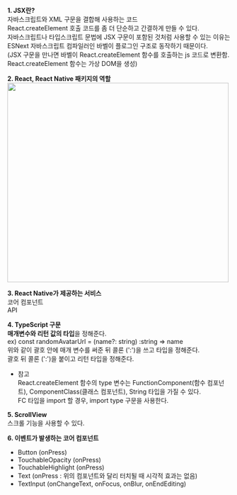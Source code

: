 **1. JSX란?**  
   자바스크립트와 XML 구문을 결합해 사용하는 코드  
   React.createElement 호출 코드를 좀 더 단순하고 간결하게 만들 수 있다.  
   자바스크립트나 타입스크립트 문법에 JSX 구문이 포함된 것처럼 사용할 수 있는 이유는 ESNext 자바스크립트 컴파일러인 바벨이 플로그인 구조로 동작하기 때문이다.  
   (JSX 구문을 만나면 바벨이 React.createElement 함수를 호출하는 js 코드로 변환함. React.createElement 함수는 가상 DOM을 생성)  

**2. React, React Native 패키지의 역할**   
  <img src='https://user-images.githubusercontent.com/17793440/133889373-acaa1559-f1e3-4d0f-ab86-520fccb6ac51.png' width=500px height=450px/> 
  
    
**3. React Native가 제공하는 서비스**   
   코어 컴포넌트  
   API 
    
**4. TypeScript 구문**   
   **매개변수와 리턴 값의 타입**을 정해준다.  
   ex) const randomAvatarUrl = (name?: string) :string => name  
   위와 같이 괄호 안에 매개 변수를 써준 뒤 콜론 (':')을 쓰고 타입을 정해준다.  
   괄호 뒤 콜론 (':')을 붙이고 리턴 타입을 정해준다.  

* 참고  
React.createElement 함수의 type 변수는 FunctionComponent(함수 컴포넌트), ComponentClass(클래스 컴포넌트), String 타입을 가질 수 있다.  
FC 타입을 import 할 경우, import type 구문을 사용한다.  

**5.  ScrollView**   
   스크롤 기능을 사용할 수 있다.  
  
**6. 이벤트가 발생하는 코어 컴포넌트**   
   - Button (onPress) 
   - TouchableOpacity (onPress) 
   - TouchableHighlight (onPress) 
   - Text (onPress : 위의 컴포넌트와 달리 터치될 때 시각적 효과는 없음)  
   - TextInput (onChangeText, onFocus, onBlur, onEndEditing)
